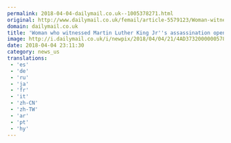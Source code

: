 ```yaml
---
permalink: 2018-04-04-dailymail.co.uk--1005378271.html
original: http://www.dailymail.co.uk/femail/article-5579123/Woman-witnessed-Martin-Luther-King-Jrs-assassination-opens-50-years-later.html?ITO=1490&ns_mchannel=rss&ns_campaign=1490
domain: dailymail.co.uk
title: 'Woman who witnessed Martin Luther King Jr''s assassination opens up'
image: http://i.dailymail.co.uk/i/newpix/2018/04/04/21/4AD3732000000578-0-image-a-40_1522872622376.jpg
date: 2018-04-04 23:11:30
category: news_us
translations: 
 - 'es'
 - 'de'
 - 'ru'
 - 'ja'
 - 'fr'
 - 'it'
 - 'zh-CN'
 - 'zh-TW'
 - 'ar'
 - 'pt'
 - 'hy'
---
```



